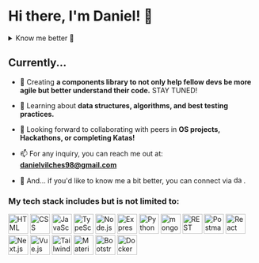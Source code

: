 <h1>Hi there, I'm Daniel! 👋 </h1>

<details> 
  <summary>Know me better 👀</summary>  
  &nbsp;
  
  I am a 26 yo from sunny Barcelona, who has found in code a fun way of expressing thoughts, ideas, and creativity.
  Sometimes, you just know where you're meant to be, and when I wrote my first `"Hello World!"`, I knew very well! 💡
  
  Since then, I have graduated from college, completed a couple of bootcamps, participated in hackathons, taken internships, and helped companies grow their digital products rapidly and robustly.
  
  I am gazed by the nature of destructuring complex challenges into smaller and better approachable tasks. Plus, I thrive in agile environments, reason why I have already gathered ~4 years of experience in startup players. Ranging from smaller teams in a hypergrowing path to better-settled businesses with an eye put on becoming break-even shortly.
    
</details>

## Currently... 


- 🔭 Creating **a components library to not only help fellow devs be more agile but better understand their code.** STAY TUNED!

- 🌱 Learning about **data structures, algorithms, and best testing practices.**

- 👯 Looking forward to collaborating with peers in **OS projects, Hackathons, or completing Katas!**

- 📫 For any inquiry, you can reach me out at: **danielvilches98@gmail.com**

- 📄 And... if you'd like to know me a bit better, you can connect via <a href="https://linkedin.com/in/danvilmu" target="blank"><img align="" src="https://raw.githubusercontent.com/rahuldkjain/github-profile-readme-generator/master/src/images/icons/Social/linked-in-alt.svg" alt="danvilmu" height="15" width="20" /></a>.

<h3>My tech stack includes but is not limited to:</h3>
<div>
	<img width="40" src="https://user-images.githubusercontent.com/25181517/192158954-f88b5814-d510-4564-b285-dff7d6400dad.png" alt="HTML" title="HTML"/>
	<img width="40" src="https://user-images.githubusercontent.com/25181517/183898674-75a4a1b1-f960-4ea9-abcb-637170a00a75.png" alt="CSS" title="CSS"/>
	<img width="40" src="https://user-images.githubusercontent.com/25181517/117447155-6a868a00-af3d-11eb-9cfe-245df15c9f3f.png" alt="JavaScript" title="JavaScript"/>
	<img width="40" src="https://user-images.githubusercontent.com/25181517/183890598-19a0ac2d-e88a-4005-a8df-1ee36782fde1.png" alt="TypeScript" title="TypeScript"/>
	<img width="40" src="https://user-images.githubusercontent.com/25181517/183568594-85e280a7-0d7e-4d1a-9028-c8c2209e073c.png" alt="Node.js" title="Node.js"/>
	<img width="40" src="https://user-images.githubusercontent.com/25181517/183859966-a3462d8d-1bc7-4880-b353-e2cbed900ed6.png" alt="Express" title="Express"/>
	<img width="40" src="https://user-images.githubusercontent.com/25181517/183423507-c056a6f9-1ba8-4312-a350-19bcbc5a8697.png" alt="Python" title="Python"/>
	<img width="40" src="https://user-images.githubusercontent.com/25181517/182884177-d48a8579-2cd0-447a-b9a6-ffc7cb02560e.png" alt="mongoDB" title="mongoDB"/>
	<img width="40" src="https://user-images.githubusercontent.com/25181517/192107858-fe19f043-c502-4009-8c47-476fc89718ad.png" alt="REST" title="REST"/>
	<img width="40" src="https://user-images.githubusercontent.com/25181517/192109061-e138ca71-337c-4019-8d42-4792fdaa7128.png" alt="Postman" title="Postman"/>
	<img width="40" src="https://user-images.githubusercontent.com/25181517/183897015-94a058a6-b86e-4e42-a37f-bf92061753e5.png" alt="React" title="React"/>
	<img width="40" src="https://github.com/marwin1991/profile-technology-icons/assets/136815194/5f8c622c-c217-4649-b0a9-7e0ee24bd704" alt="Next.js" title="Next.js"/>
	<img width="40" src="https://user-images.githubusercontent.com/25181517/117448124-a2da9800-af3e-11eb-85d2-bd1b69b65603.png" alt="Vue.js" title="Vue.js"/>
	<img width="40" src="https://user-images.githubusercontent.com/25181517/202896760-337261ed-ee92-4979-84c4-d4b829c7355d.png" alt="Tailwind CSS" title="Tailwind CSS"/>
	<img width="40" src="https://user-images.githubusercontent.com/25181517/189716630-fe6c084c-6c66-43af-aa49-64c8aea4a5c2.png" alt="Material UI" title="Material UI"/>
	<img width="40" src="https://user-images.githubusercontent.com/25181517/183898054-b3d693d4-dafb-4808-a509-bab54cf5de34.png" alt="Bootstrap" title="Bootstrap"/>
	<img width="40" src="https://user-images.githubusercontent.com/25181517/117207330-263ba280-adf4-11eb-9b97-0ac5b40bc3be.png" alt="Docker" title="Docker"/>
</div>
